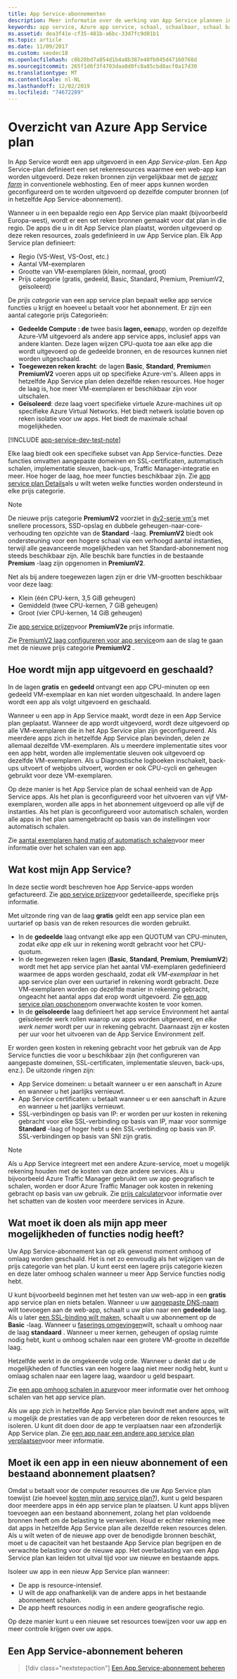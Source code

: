 ```yaml
---
title: App Service-abonnementen
description: Meer informatie over de werking van App Service plannen in Azure App Service, hoe deze worden gefactureerd voor de klant en hoe u deze kunt schalen voor uw behoeften.
keywords: app service, Azure app service, schaal, schaalbaar, schaal baarheid, app service-plan, kosten van app service
ms.assetid: dea3f41e-cf35-481b-a6bc-33d7fc9d01b1
ms.topic: article
ms.date: 11/09/2017
ms.custom: seodec18
ms.openlocfilehash: c0b28bd7a854d1b4a8b387e40fb045d47160768d
ms.sourcegitcommit: 265f1d6f3f4703daa8d0fc8a85cbd8acf0a17d30
ms.translationtype: MT
ms.contentlocale: nl-NL
ms.lasthandoff: 12/02/2019
ms.locfileid: "74672289"
---
```

# <a name="azure-app-service-plan-overview"></a>Overzicht van Azure App Service plan

In App Service wordt een app uitgevoerd in een _App Service-plan_. Een App Service-plan definieert een set rekenresources waarmee een web-app kan worden uitgevoerd. Deze reken bronnen zijn vergelijkbaar met de [_server farm_](https://wikipedia.org/wiki/Server_farm) in conventionele webhosting. Een of meer apps kunnen worden geconfigureerd om te worden uitgevoerd op dezelfde computer bronnen (of in hetzelfde App Service-abonnement).

Wanneer u in een bepaalde regio een App Service plan maakt (bijvoorbeeld Europa-west), wordt er een set reken bronnen gemaakt voor dat plan in die regio. De apps die u in dit App Service plan plaatst, worden uitgevoerd op deze reken resources, zoals gedefinieerd in uw App Service plan. Elk App Service plan definieert:

- Regio (VS-West, VS-Oost, etc.)
- Aantal VM-exemplaren
- Grootte van VM-exemplaren (klein, normaal, groot)
- Prijs categorie (gratis, gedeeld, Basic, Standard, Premium, PremiumV2, geïsoleerd)

De _prijs categorie_ van een app service plan bepaalt welke app service functies u krijgt en hoeveel u betaalt voor het abonnement. Er zijn een aantal categorie prijs Categorieën:

- **Gedeelde Compute** **: de** twee basis **lagen, een**app, worden op dezelfde Azure-VM uitgevoerd als andere app service apps, inclusief apps van andere klanten. Deze lagen wijzen CPU-quota toe aan elke app die wordt uitgevoerd op de gedeelde bronnen, en de resources kunnen niet worden uitgeschaald.
- **Toegewezen reken kracht**: de lagen **Basic**, **Standard**, **Premium**en **PremiumV2** voeren apps uit op specifieke Azure-vm's. Alleen apps in hetzelfde App Service plan delen dezelfde reken resources. Hoe hoger de laag is, hoe meer VM-exemplaren er beschikbaar zijn voor uitschalen.
- **Geïsoleerd**: deze laag voert specifieke virtuele Azure-machines uit op specifieke Azure Virtual Networks. Het biedt netwerk isolatie boven op reken isolatie voor uw apps. Het biedt de maximale schaal mogelijkheden.

[!INCLUDE [app-service-dev-test-note](../../includes/app-service-dev-test-note.md)]

Elke laag biedt ook een specifieke subset van App Service-functies. Deze functies omvatten aangepaste domeinen en SSL-certificaten, automatisch schalen, implementatie sleuven, back-ups, Traffic Manager-integratie en meer. Hoe hoger de laag, hoe meer functies beschikbaar zijn. Zie [app service plan Details](https://azure.microsoft.com/pricing/details/app-service/plans/)als u wilt weten welke functies worden ondersteund in elke prijs categorie.

<a name="new-pricing-tier-premiumv2"></a>

> [!NOTE]
> De nieuwe prijs categorie **PremiumV2** voorziet in [dv2-serie vm's](../virtual-machines/windows/sizes-general.md#dv2-series) met snellere processors, SSD-opslag en dubbele geheugen-naar-core-verhouding ten opzichte van de **Standard** -laag. **PremiumV2** biedt ook ondersteuning voor een hogere schaal via een verhoogd aantal instanties, terwijl alle geavanceerde mogelijkheden van het Standard-abonnement nog steeds beschikbaar zijn. Alle beschik bare functies in de bestaande **Premium** -laag zijn opgenomen in **PremiumV2**.
>
> Net als bij andere toegewezen lagen zijn er drie VM-grootten beschikbaar voor deze laag:
>
> - Klein (één CPU-kern, 3,5 GiB geheugen) 
> - Gemiddeld (twee CPU-kernen, 7 GiB geheugen) 
> - Groot (vier CPU-kernen, 14 GiB geheugen)  
>
> Zie [app service prijzen](https://azure.microsoft.com/pricing/details/app-service/)voor **PremiumV2e** prijs informatie.
>
> Zie [PremiumV2 laag configureren voor app service](app-service-configure-premium-tier.md)om aan de slag te gaan met de nieuwe prijs categorie **PremiumV2** .

## <a name="how-does-my-app-run-and-scale"></a>Hoe wordt mijn app uitgevoerd en geschaald?

In de lagen **gratis** en **gedeeld** ontvangt een app CPU-minuten op een gedeeld VM-exemplaar en kan niet worden uitgeschaald. In andere lagen wordt een app als volgt uitgevoerd en geschaald.

Wanneer u een app in App Service maakt, wordt deze in een App Service plan geplaatst. Wanneer de app wordt uitgevoerd, wordt deze uitgevoerd op alle VM-exemplaren die in het App Service plan zijn geconfigureerd. Als meerdere apps zich in hetzelfde App Service plan bevinden, delen ze allemaal dezelfde VM-exemplaren. Als u meerdere implementatie sites voor een app hebt, worden alle implementatie sleuven ook uitgevoerd op dezelfde VM-exemplaren. Als u Diagnostische logboeken inschakelt, back-ups uitvoert of webjobs uitvoert, worden er ook CPU-cycli en geheugen gebruikt voor deze VM-exemplaren.

Op deze manier is het App Service plan de schaal eenheid van de App Service apps. Als het plan is geconfigureerd voor het uitvoeren van vijf VM-exemplaren, worden alle apps in het abonnement uitgevoerd op alle vijf de instanties. Als het plan is geconfigureerd voor automatisch schalen, worden alle apps in het plan samengebracht op basis van de instellingen voor automatisch schalen.

Zie [aantal exemplaren hand matig of automatisch schalen](../monitoring-and-diagnostics/insights-how-to-scale.md)voor meer informatie over het schalen van een app.

<a name="cost"></a>

## <a name="how-much-does-my-app-service-plan-cost"></a>Wat kost mijn App Service?

In deze sectie wordt beschreven hoe App Service-apps worden gefactureerd. Zie [app service prijzen](https://azure.microsoft.com/pricing/details/app-service/)voor gedetailleerde, specifieke prijs informatie.

Met uitzonde ring van de laag **gratis** geldt een app service plan een uurtarief op basis van de reken resources die worden gebruikt.

- In de **gedeelde** laag ontvangt elke app een QUOTUM van CPU-minuten, zodat _elke app elk_ uur in rekening wordt gebracht voor het CPU-quotum.
- In de toegewezen reken lagen (**Basic**, **Standard**, **Premium**, **PremiumV2**) wordt met het app service plan het aantal VM-exemplaren gedefinieerd waarmee de apps worden geschaald, zodat _elk VM-exemplaar_ in het app service plan over een uurtarief in rekening wordt gebracht. Deze VM-exemplaren worden op dezelfde manier in rekening gebracht, ongeacht het aantal apps dat erop wordt uitgevoerd. Zie [een app service plan opschonen](app-service-plan-manage.md#delete)om onverwachte kosten te voor komen.
- In de **geïsoleerde** laag definieert het app service Environment het aantal geïsoleerde werk rollen waarop uw apps worden uitgevoerd, en _elke werk nemer_ wordt per uur in rekening gebracht. Daarnaast zijn er kosten per uur voor het uitvoeren van de App Service Environment zelf.

Er worden geen kosten in rekening gebracht voor het gebruik van de App Service functies die voor u beschikbaar zijn (het configureren van aangepaste domeinen, SSL-certificaten, implementatie sleuven, back-ups, enz.). De uitzonde ringen zijn:

- App Service domeinen: u betaalt wanneer u er een aanschaft in Azure en wanneer u het jaarlijks vernieuwt.
- App Service certificaten: u betaalt wanneer u er een aanschaft in Azure en wanneer u het jaarlijks vernieuwt.
- SSL-verbindingen op basis van IP: er worden per uur kosten in rekening gebracht voor elke SSL-verbinding op basis van IP, maar voor sommige **Standard** -laag of hoger hebt u één SSL-verbinding op basis van IP. SSL-verbindingen op basis van SNI zijn gratis.

> [!NOTE]
> Als u App Service integreert met een andere Azure-service, moet u mogelijk rekening houden met de kosten van deze andere services. Als u bijvoorbeeld Azure Traffic Manager gebruikt om uw app geografisch te schalen, worden er door Azure Traffic Manager ook kosten in rekening gebracht op basis van uw gebruik. Zie [prijs calculator](https://azure.microsoft.com/pricing/calculator/)voor informatie over het schatten van de kosten voor meerdere services in Azure. 
>
>

## <a name="what-if-my-app-needs-more-capabilities-or-features"></a>Wat moet ik doen als mijn app meer mogelijkheden of functies nodig heeft?

Uw App Service-abonnement kan op elk gewenst moment omhoog of omlaag worden geschaald. Het is net zo eenvoudig als het wijzigen van de prijs categorie van het plan. U kunt eerst een lagere prijs categorie kiezen en deze later omhoog schalen wanneer u meer App Service functies nodig hebt.

U kunt bijvoorbeeld beginnen met het testen van uw web-app in een **gratis** app service plan en niets betalen. Wanneer u uw [aangepaste DNS-naam](app-service-web-tutorial-custom-domain.md) wilt toevoegen aan de web-app, schaalt u uw plan naar een **gedeelde** laag. Als u later [een SSL-binding wilt maken](configure-ssl-bindings.md), schaalt u uw abonnement op de **Basic** -laag. Wanneer u [faserings omgevingen](deploy-staging-slots.md)wilt, schaalt u omhoog naar de laag **standaard** . Wanneer u meer kernen, geheugen of opslag ruimte nodig hebt, kunt u omhoog schalen naar een grotere VM-grootte in dezelfde laag.

Hetzelfde werkt in de omgekeerde volg orde. Wanneer u denkt dat u de mogelijkheden of functies van een hogere laag niet meer nodig hebt, kunt u omlaag schalen naar een lagere laag, waardoor u geld bespaart.

Zie [een app omhoog schalen in azure](manage-scale-up.md)voor meer informatie over het omhoog schalen van het app service plan.

Als uw app zich in hetzelfde App Service plan bevindt met andere apps, wilt u mogelijk de prestaties van de app verbeteren door de reken resources te isoleren. U kunt dit doen door de app te verplaatsen naar een afzonderlijk App Service plan. Zie [een app naar een andere app service plan verplaatsen](app-service-plan-manage.md#move)voor meer informatie.

## <a name="should-i-put-an-app-in-a-new-plan-or-an-existing-plan"></a>Moet ik een app in een nieuw abonnement of een bestaand abonnement plaatsen?

Omdat u betaalt voor de computer resources die uw App Service plan toewijst (zie hoeveel [kosten mijn app service plan?](#cost)), kunt u geld besparen door meerdere apps in één app service plan te plaatsen. U kunt apps blijven toevoegen aan een bestaand abonnement, zolang het plan voldoende bronnen heeft om de belasting te verwerken. Houd er echter rekening mee dat apps in hetzelfde App Service plan alle dezelfde reken resources delen. Als u wilt weten of de nieuwe app over de benodigde bronnen beschikt, moet u de capaciteit van het bestaande App Service plan begrijpen en de verwachte belasting voor de nieuwe app. Het overbelasting van een App Service plan kan leiden tot uitval tijd voor uw nieuwe en bestaande apps.

Isoleer uw app in een nieuw App Service plan wanneer:

- De app is resource-intensief.
- U wilt de app onafhankelijk van de andere apps in het bestaande abonnement schalen.
- De app heeft resources nodig in een andere geografische regio.

Op deze manier kunt u een nieuwe set resources toewijzen voor uw app en meer controle krijgen over uw apps.

## <a name="manage-an-app-service-plan"></a>Een App Service-abonnement beheren

> [!div class="nextstepaction"]
> [Een App Service-abonnement beheren](app-service-plan-manage.md)
